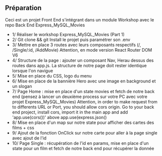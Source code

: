 ## Préparation
Ceci est un projet Front End s'intégrant dans un module Workshop avec le repo Back End Express_MySQL_Movies
- 1/ Réaliser le workshop Express_MySQL_Movies (Part 1)
- 2/ Git clone && git Install le projet puis paramétrer son .env
- 3/ Mettre en place 3 routes avec leurs composants respectifs (/, /Single/:id, /AddMovie) Attention, en mode version React Router DOM V6
- 4/ Structure de la page : ajouter un composant Nav, Herau dessus des routes dans app.js. La structure de notre page doit rester identique lorsque l'on navigue
- 5/ Mise en place du CSS, logo du menu
- 6/ Mise en place de la bannière Hero avec une image en background et un slogan
- 7/ Page Home : mise en place d'un state movies et fetch de notre back end (pensez à lancer un deuxième process sur votre PC avec votre projet Express_MySQL_Movies)
      Attention, in order to make request from to differents URL or Port, you should allow cors origin.
      Go to your back end project, install cors, import it in the main app and add 'app.use(cors())' above app.use(express.json()
- 8/ Mise en place d'un map sur notre state pour afficher des cartes des films + css
- 9/ Ajout de la fonction OnClick sur notre carte pour aller à la page single avec ajout de l'id
- 10/ Page Single : récupération de l'id en params, mise en place d'un state pour un film et fetch de notre back end pour récupérer la donnée

